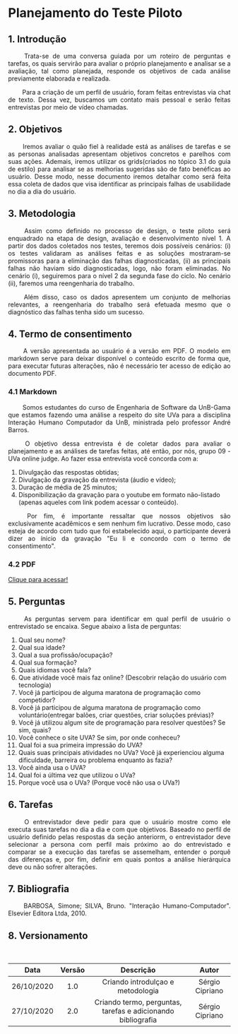 # Planejamento do Teste Piloto

## 1. Introdução

<p align="justify"> &emsp;&emsp; Trata-se de uma conversa guiada por um roteiro de perguntas e tarefas, os quais servirão para avaliar o próprio planejamento e analisar se a avaliação, tal como planejada, responde os objetivos de cada análise previamente elaborada e realizada.</p>

<p align="justify"> &emsp;&emsp; Para a criação de um perfil de usuário, foram feitas entrevistas via chat de texto. Dessa vez, buscamos um contato mais pessoal e serão feitas entrevistas por meio de vídeo chamadas.</p>

## 2. Objetivos

<p align="justify"> &emsp;&emsp; Iremos avaliar o quão fiel à realidade está as análises de tarefas e se as personas analisadas apresentam objetivos concretos e parelhos com suas ações. Ademais, iremos utilizar os grids(criados no tópico 3.1 do guia de estilo) para analisar se as melhorias sugeridas são de fato benéficas ao usuário. Desse modo, nesse documento iremos detalhar como será feita essa coleta de dados que visa identificar as principais falhas de usabilidade no dia a dia do usuário.</p>

## 3. Metodologia

<p align="justify"> &emsp;&emsp; Assim como definido no processo de design, o teste piloto será enquadrado na etapa de design, avaliação e desenvolvimento nível 1. A partir dos dados coletados nos testes, teremos dois possíveis cenários: (i) os testes validaram as análises feitas e as soluções mostraram-se promissoras para a eliminação das falhas diagnosticadas, (ii) as principais falhas não haviam sido diagnosticadas, logo, não foram eliminadas. No cenário (i), seguiremos para o nível 2 da segunda fase do ciclo. No cenário (ii), faremos uma reengenharia do trabalho.</p>

<p align="justify"> &emsp;&emsp; Além disso, caso os dados apresentem um conjunto de melhorias relevantes, a reengenharia do trabalho será efetuada mesmo que o diagnóstico das falhas tenha sido um sucesso.</p>

## 4. Termo de consentimento

<p align="justify"> &emsp;&emsp; A versão apresentada ao usuário é a versão em PDF. O modelo em markdown serve para deixar disponível o conteúdo escrito de forma que, para executar futuras alterações, não é necessário ter acesso de edição ao documento PDF.</p>

### 4.1 Markdown

<p align="justify"> &emsp;&emsp; Somos estudantes do curso de Engenharia de Software da UnB-Gama  que estamos fazendo uma análise a respeito do site UVa para a disciplina Interação Humano Computador da UnB, ministrada pelo professor André Barros.</p>
<p align="justify"> &emsp;&emsp; O objetivo dessa entrevista é de coletar dados para avaliar o planejamento e as análises de tarefas feitas, até então, por nós, grupo 09 - UVa online judge. Ao fazer essa entrevista você concorda com a:</p>

1. Divulgação das respostas obtidas;
2. Divulgação da gravação da entrevista (áudio e vídeo);
3. Duração de média de 25 minutos;
4. Disponibilização da gravação para o youtube em formato não-listado (apenas aqueles com link podem acessar o conteúdo).

<p align="justify"> &emsp;&emsp; Por fim, é importante ressaltar que nossos objetivos são exclusivamente acadêmicos e sem nenhum fim lucrativo. Desse modo, caso esteja de acordo com tudo que foi estabelecido aqui, o participante deverá dizer ao ínicio da gravação "Eu li e concordo com o termo de consentimento".</p>

### 4.2 PDF

<a href="https://raw.githubusercontent.com/Interacao-Humano-Computador/2020.1-UVaJudge/b12d472c9523ebac98250898f67cb3b9ded863e6/docs/assets/teste_piloto/Termo_de_Consentimento.pdf">Clique para acessar!</a>

## 5. Perguntas

<p align="justify"> &emsp;&emsp; As perguntas servem para identificar em qual perfil de usuário o entrevistado se encaixa. Segue abaixo a lista de perguntas:</p>

1. Qual seu nome?
2. Qual sua idade?
3. Qual a sua profissão/ocupação?
4. Qual sua formação?
5. Quais idiomas você fala?
6. Que atividade você mais faz online? (Descobrir relação do usuário com tecnologia)
7. Você já participou de alguma maratona de programação como competidor?
8. Você já participou de alguma maratona de programação como voluntário(entregar balões, criar questões, criar soluções prévias)?
9. Você já utilizou algum site de programação para resolver questões? Se sim, quais?
10. Você conhece o site UVA? Se sim, por onde conheceu?
11. Qual foi a sua primeira impressão do UVA?
12. Quais suas principais atividades no UVa? Você já experienciou alguma dificuldade, barreira ou problema enquanto às fazia?
13. Você ainda usa o UVA?
14. Qual foi a última vez que utilizou o UVa?
15. Porque você usa o UVa? (Porque você não usa o UVa?)

## 6. Tarefas

<p align="justify"> &emsp;&emsp; O entrevistador deve pedir para que o usuário mostre como ele executa suas tarefas no dia a dia e com que objetivos. Baseado no perfil de usuário definido pelas respostas da seção anteriorm, o entrevistador deve selecionar a persona com perfil mais próximo ao do entrevistado e comparar se a execução das tarefas se assemelham, entender o porquê das diferenças e, por fim, definir em quais pontos a análise hierárquica deve ou não sofrer alterações. </p>

## 7. Bibliografia

<p align="justify"> &emsp;&emsp; BARBOSA, Simone; SILVA, Bruno. "Interação Humano-Computador". Elsevier Editora Ltda, 2010.</p>

## 8. Versionamento

<p align="justify"> &emsp;&emsp; </p>

|Data|Versão|Descrição|Autor|
|:-:|:-:|:-:|:-:|
|26/10/2020|1.0|Criando introdulçao e metodologia|Sérgio Cipriano|
|27/10/2020|2.0|Criando termo, perguntas, tarefas e adicionando bibliografia|Sérgio Cipriano|